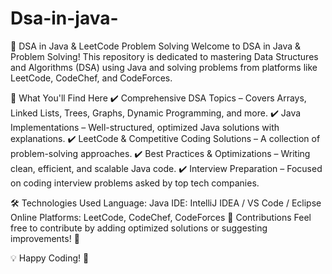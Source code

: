 # Dsa-in-java-
🚀 DSA in Java & LeetCode Problem Solving
Welcome to DSA in Java & Problem Solving! This repository is dedicated to mastering Data Structures and Algorithms (DSA) using Java and solving problems from platforms like LeetCode, CodeChef, and CodeForces.

📌 What You'll Find Here
✔️ Comprehensive DSA Topics – Covers Arrays, Linked Lists, Trees, Graphs, Dynamic Programming, and more.
✔️ Java Implementations – Well-structured, optimized Java solutions with explanations.
✔️ LeetCode & Competitive Coding Solutions – A collection of problem-solving approaches.
✔️ Best Practices & Optimizations – Writing clean, efficient, and scalable Java code.
✔️ Interview Preparation – Focused on coding interview problems asked by top tech companies.

🛠 Technologies Used
Language: Java
IDE: IntelliJ IDEA / VS Code / Eclipse
Online Platforms: LeetCode, CodeChef, CodeForces
📢 Contributions
Feel free to contribute by adding optimized solutions or suggesting improvements! 🚀

💡 Happy Coding! 🚀

